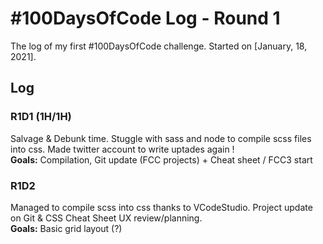 # #100DaysOfCode Log - Round 1

The log of my first #100DaysOfCode challenge. Started on [January, 18, 2021].

## Log

### R1D1 (1H/1H)
Salvage & Debunk time. Stuggle with sass and node to compile scss files into css.
Made twitter account to write uptades again ! </br>
**Goals:** Compilation, Git update (FCC projects) + Cheat sheet / FCC3 start

### R1D2
Managed to compile scss into css thanks to VCodeStudio. Project update on Git & CSS Cheat Sheet UX review/planning. </br>
**Goals:** Basic grid layout (?)
